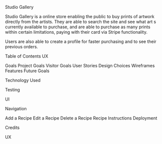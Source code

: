Studio Gallery

Studio Gallery is a online store enabling the public to buy prints of artwork directly from the artists. They are able to search the site and see what art s currently available to purchase, and are able to purchase as many prints within certain limitations, paying with their card via Stripe functionality.

Users are also able to create a profile for faster purchasing and to see their previous orders.

Table of Contents
UX

Goals
Project Goals
Visitor Goals
User Stories
Design Choices
Wireframes
Features
Future Goals

Technology Used

Testing

UI

Navigation

Add a Recipe
Edit a Recipe
Delete a Recipe
Recipe Instructions
Deployment

Credits

UX
